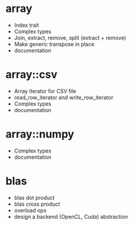 array
=====

* Index trait 
* Complex types
* Join, extract, remove, split (extract + remove)
* Make generic transpose in place
* documentation

array::csv
==========

* Array iterator for CSV file
* read_row_iterator and write_row_iterator
* Complex types
* documentation

array::numpy
============

* Complex types
* documentation

blas
====

* blas dot product
* blas cross product
* overload ops
* design a backend (OpenCL, Cuda) abstraction
